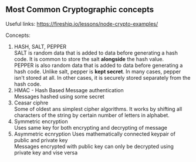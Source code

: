## Most Common Cryptographic concepts


Useful links:
https://fireship.io/lessons/node-crypto-examples/


Concepts:
1. HASH, SALT, PEPPER <br>
SALT is random data that is added to data before generating a hash code. It is common to store the salt **alongside** the hash value.<br>
PEPPER is also random data that is added to data before generating a hash code. Unlike salt, pepper is **kept secret**. In many cases, pepper isn't stored at all. In other cases, it is securely stored separately from the hash code.
2. HMAC - Hash Based Message authentication <br>
Messages hashed using some secret
3. Ceasar ciphre <br>
Some of oldest ans simplest cipher algorithms. It works by shifting all characters of the string by certain number of letters in alphabet. 
4. Symmetric encryption <br>
Uses same key for both encrypting and decrypting of message
5. Asymmetric ecnryption
Uses mathematically connected keypair of public and private key <br>
Messages encrypted with public key can only be decrypted using private key and vise versa